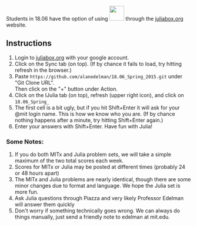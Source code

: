 Students in 18.06 have the option of using <img src="https://camo.githubusercontent.com/e1ae5c7f6fe275a50134d5889a68f0acdd09ada8/687474703a2f2f6a756c69616c616e672e6f72672f696d616765732f6c6f676f5f68697265732e706e67" width="40"> through the  [juliabox.org](https://juliabox.org) website.

## Instructions 

1. Login to [juliabox.org](https://juliabox.org) with your google account.
2. Click on the Sync tab (on top). (If by chance it fails to load, try hitting refresh in the browser.)
3. Paste `https://github.com/alanedelman/18.06_Spring_2015.git` under "Git Clone URL". <br> Then click on the "+" button under Action.
4. Click on the IJulia tab (on top), refresh (upper right icon), and click on `18.06_Spring_`
5. The first cell is a bit ugly, but if you hit Shift+Enter it will ask for your @mit login name.  This is how we know who you are.  (If by chance nothing happens after a minute, try hitting Shift+Enter again.)
6. Enter your answers with Shift+Enter.  Have fun with Julia!

### Some Notes:

1. If you do both MITx and Julia problem sets, we will take a simple maximum of the two total scores each week. 
2. Scores for MITx or Julia may be posted at different times (probably 24 or 48 hours apart)
3. The MITx and Julia problems are nearly identical, though there are some minor changes due to format and language.  We hope the Julia set is more fun.
4. Ask Julia questions through Piazza and very likely Professor Edelman will answer them quickly
6. Don't worry if something technically goes wrong.  We can always do things manually, just send  a friendly note to edelman at mit.edu.
